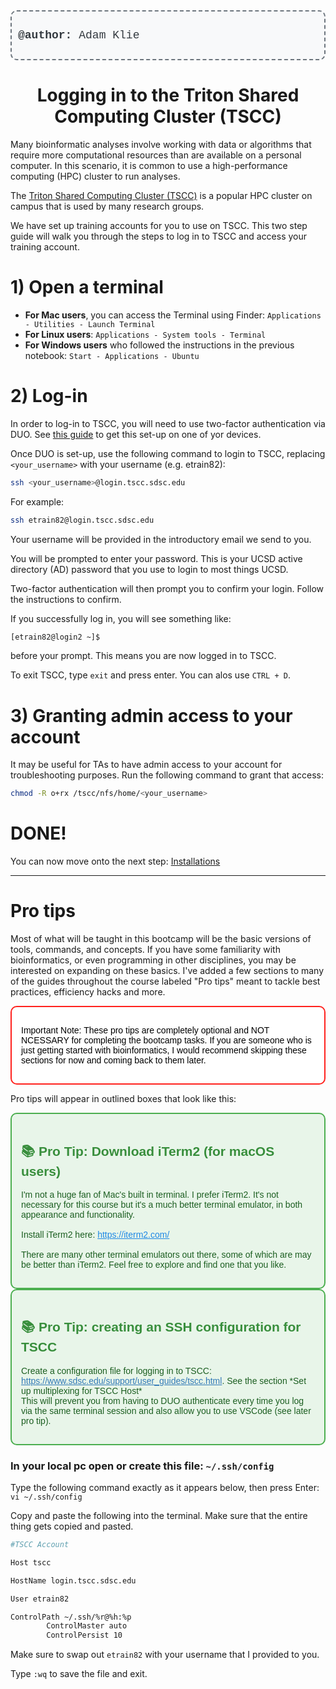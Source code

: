 <div style="border: 2px dashed #6c757d; padding: 10px; border-radius: 10px; background-color: #f8f9fa; text-align: left; margin-bottom: 20px;">
  <p style="font-size: 18px; color: #343a40; font-family: 'Courier New', Courier, monospace;">
    <strong>@author:</strong> Adam Klie
  </p>
</div>

# <div align="center"><b>Logging in to the Triton Shared Computing Cluster (TSCC)</b></div>

Many bioinformatic analyses involve working with data or algorithms that require more computational resources than are available on a personal computer. In this scenario, it is common to use a high-performance computing (HPC) cluster to run analyses. 

The [Triton Shared Computing Cluster (TSCC)](https://www.sdsc.edu/support/user_guides/tscc.html) is a popular HPC cluster on campus that is used by many research groups. 


We have set up training accounts for you to use on TSCC. This two step guide will walk you through the steps to log in to TSCC and access your training account.

# 1) Open a terminal

- **For Mac users**, you can access the Terminal using Finder: `Applications - Utilities - Launch Terminal`
- **For Linux users**: `Applications - System tools - Terminal`
- **For Windows users** who followed the instructions in the previous notebook: `Start - Applications - Ubuntu`

# 2) Log-in

In order to log-in to TSCC, you will need to use two-factor authentication via DUO. See [this guide](https://support.ucsd.edu/services?id=kb_article_view&sys_kb_id=dba41d798776d11c947a0fa8cebb3527&sysparm_article=KB0020168) to get this set-up on one of yor devices.

Once DUO is set-up, use the following command to login to TSCC, replacing `<your_username>` with your username (e.g. etrain82): 
```bash
ssh <your_username>@login.tscc.sdsc.edu
```

For example:
```bash
ssh etrain82@login.tscc.sdsc.edu
```

Your username will be provided in the introductory email we send to you.

You will be prompted to enter your password. This is your UCSD active directory (AD) password that you use to login to most things UCSD.

Two-factor authentication will then prompt you to confirm your login. Follow the instructions to confirm.

If you successfully log in, you will see something like:
```bash
[etrain82@login2 ~]$
```
before your prompt. This means you are now logged in to TSCC.

To exit TSCC, type `exit` and press enter. You can alos use `CTRL + D`.

# 3) Granting admin access to your account

It may be useful for TAs to have admin access to your account for troubleshooting purposes. Run the following command to grant that access:
```bash
chmod -R o+rx /tscc/nfs/home/<your_username>

```
# DONE!
You can now move onto the next step: [Installations](3_Installations.md)

---

# Pro tips

Most of what will be taught in this bootcamp will be the basic versions of tools, commands, and concepts. If you have some familiarity with bioinformatics, or even programming in other disciplines, you may be interested on expanding on these basics. I've added a few sections to many of the guides throughout the course labeled "Pro tips" meant to tackle best practices, efficiency hacks and more.

<div style="border: 2px solid #ff211d; padding: 15px; border-radius: 10px; background-color: #ffffff;">
  <p style="color: #000000; font-family: Arial, sans-serif;">
    Important Note: These pro tips are completely optional and NOT NCESSARY for completing the bootcamp tasks. If you are someone who is just getting started with bioinformatics, I would recommend skipping these sections for now and coming back to them later.
  </p>
</div>

Pro tips will appear in outlined boxes that look like this:

<div style="border: 2px solid #4CAF50; padding: 15px; border-radius: 10px; background-color: #e8f5e9;">
  <h2 style="color: #388E3C; font-family: Arial, sans-serif;">
    &#128218; Pro Tip: Download iTerm2 (for macOS users)
  </h2>
  <p style="color: #1B5E20; font-family: Arial, sans-serif;">
    I'm not a huge fan of Mac's built in terminal. I prefer iTerm2. It's not necessary for this course but it's a much better terminal emulator, in both appearance and functionality.<br><br>
    Install iTerm2 here: <a href="https://iterm2.com/" style="color: #1E88E5;">https://iterm2.com/</a><br><br>
    There are many other terminal emulators out there, some of which are may be better than iTerm2. Feel free to explore and find one that you like.
  </p>
</div>


<div style="border: 2px solid #4CAF50; padding: 15px; border-radius: 10px; background-color: #e8f5e9;">
  <h2 style="color: #388E3C; font-family: Arial, sans-serif;">
    &#128218; Pro Tip: creating an SSH configuration for TSCC
  </h2>
  <p style="color: #1B5E20; font-family: Arial, sans-serif;">
    Create a configuration file for logging in to TSCC: <a href="https://www.sdsc.edu/support/user_guides/tscc.html" style="color: #337ab7;">https://www.sdsc.edu/support/user_guides/tscc.html</a>. See the section *Set up multiplexing for TSCC Host*<br>
    This will prevent you from having to DUO authenticate every time you log via the same terminal session and also allow you to use VSCode (see later pro tip).
  </p>
</div>

### In your local pc open or create this file: `~/.ssh/config`

Type the following command exactly as it appears below, then press Enter: `vi ~/.ssh/config`

Copy and paste the following into the terminal. Make sure that the entire thing gets copied and pasted.
```bash
#TSCC Account  

Host tscc

HostName login.tscc.sdsc.edu  

User etrain82

ControlPath ~/.ssh/%r@%h:%p  
        ControlMaster auto  
        ControlPersist 10  
```
Make sure to swap out `etrain82` with your username that I provided to you.

Type `:wq` to save the file and exit.
